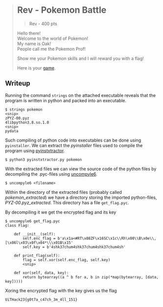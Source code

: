 > # Rev - Pokemon Battle
> > Rev - 400 pts
>
> Hello there! <br>
> Welcome to the world of Pokemon!<br>
> My name is Oak! <br>
> People call me the Pokemon Prof! <br>
>
> Show me your Pokemon skills and I will reward you with a flag!
>
> Here is your [game](src/pokemon).

## Writeup
Running the command `strings` on the attached executable reveals that the program is written in python and packed into an executable.
```command
$ strings pokemon
<snip>
zPYZ-00.pyz
4libpython3.8.so.1.0
<snip>
pydata
```
Such compiling of python code into executables can be done using `pyinstaller`. We can extract the _pyinstaller_ files used to compile the program using [pyinstxtractor](https://github.com/extremecoders-re/pyinstxtractor).

```command
$ python3 pyinstxtractor.py pokemon
```
With the extracted files we can view the source code of the python files by decompiling the .pyc-files using [uncompyle6](https://pypi.org/project/uncompyle6/).
```command
$ uncompyle6 <filename>
```
Within the directory of the extracted files (probably called _pokemon_extracted_) we have a directory storing the imported python-files, _PYZ-00.pyz_extracted_. This directory has a file `get_flag.pyc`.

By decompiling it we get the encrypted flag and its key
```
$ uncompyle6 get_flag.pyc
class Flag:

    def __init__(self):
        self.enc_flag = b'a\x1a<#RT\x08ZF\x16SC\x1c\\Rh\x00\\B\x0e\\,[\x06l\x03\x0f\x04*\\\x01B\x15'
        self.key = b'4shk37chum4shk37chum4shk37chum4sh'

    def print_flag(self):
        flag = self.xor(self.enc_flag, self.key)
        <snip>

    def xor(self, data, key):
        return bytearray((a ^ b for a, b in zip(*map(bytearray, [data, key]))))
```
Xoring the encrypted flag with the key gives us the flag
```
UiTHack23{g0t7a_c47ch_3m_4ll_151}
```
